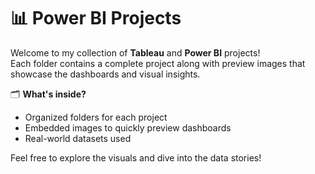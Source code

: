 # 📊 Power BI Projects

Welcome to my collection of **Tableau** and **Power BI** projects!  
Each folder contains a complete project along with preview images that showcase the dashboards and visual insights.

🗂️ **What's inside?**  
- Organized folders for each project  
- Embedded images to quickly preview dashboards  
- Real-world datasets used

Feel free to explore the visuals and dive into the data stories!

